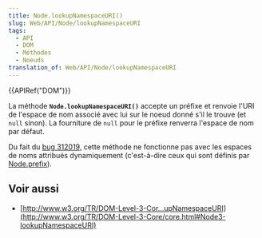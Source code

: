 ```yaml
---
title: Node.lookupNamespaceURI()
slug: Web/API/Node/lookupNamespaceURI
tags:
  - API
  - DOM
  - Méthodes
  - Noeuds
translation_of: Web/API/Node/lookupNamespaceURI
---
```

{{APIRef("DOM")}}

La méthode **`Node.lookupNamespaceURI()`** accepte un préfixe et renvoie l'URI de l'espace de nom associé avec lui sur le noeud donné s'il le trouve (et `null` sinon). La fourniture de `null` pour le préfixe renverra l'espace de nom par défaut.

Du fait du [bug 312019](https://bugzilla.mozilla.org/show_bug.cgi?id=312019), cette méthode ne fonctionne pas avec les espaces de noms attribués dynamiquement (c'est-à-dire ceux qui sont définis par [Node.prefix](/en/DOM/Node.prefix)).

## Voir aussi

- [http://www.w3.org/TR/DOM-Level-3-Cor...upNamespaceURI](http://www.w3.org/TR/DOM-Level-3-Core/core.html#Node3-lookupNamespaceURI)
